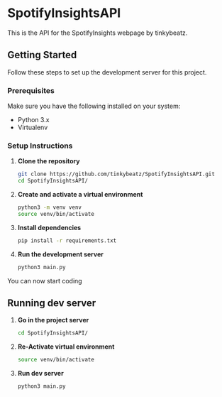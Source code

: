 # SpotifyInsightsAPI

This is the API for the SpotifyInsights webpage by tinkybeatz.

## Getting Started  

Follow these steps to set up the development server for this project.  

### Prerequisites  

Make sure you have the following installed on your system:  
- Python 3.x  
- Virtualenv  

### Setup Instructions  

1. **Clone the repository**  
   ```bash
   git clone https://github.com/tinkybeatz/SpotifyInsightsAPI.git
   cd SpotifyInsightsAPI/ 

2. **Create and activate a virtual environment**
    ```bash
    python3 -m venv venv
    source venv/bin/activate

3. **Install dependencies**
    ```bash
    pip install -r requirements.txt

4. **Run the development server**
    ```bash
    python3 main.py

You can now start coding

## Running dev server

1. **Go in the project server**
    ```bash
    cd SpotifyInsightsAPI/ 

2. **Re-Activate virtual environment**
    ```bash
    source venv/bin/activate

3. **Run dev server** 
    ```bash
    python3 main.py